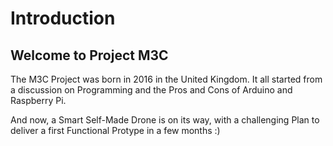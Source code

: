 # Introduction
## Welcome to Project M3C
The M3C Project was born in 2016 in the United Kingdom.
It all started from a discussion on Programming and the Pros and Cons of Arduino and Raspberry Pi.

And now, a Smart Self-Made Drone is on its way, with a challenging Plan to deliver a first Functional Protype in a few months :)

